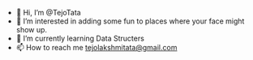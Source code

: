 - 👋 Hi, I’m @TejoTata
- 👀 I’m interested in adding some fun to places where your face might show up. 
- 🌱 I’m currently learning Data Structers
- 📫 How to reach me tejolakshmitata@gmail.com 

<!---
TejoTata/TejoTata is a ✨ special ✨ repository because its `README.md` (this file) appears on your GitHub profile.
You can click the Preview link to take a look at your changes.
--->
